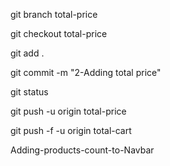 git branch total-price


git checkout total-price

git add .

git commit -m "2-Adding total price"         

git status

git push -u origin total-price




git push -f -u origin total-cart

Adding-products-count-to-Navbar






